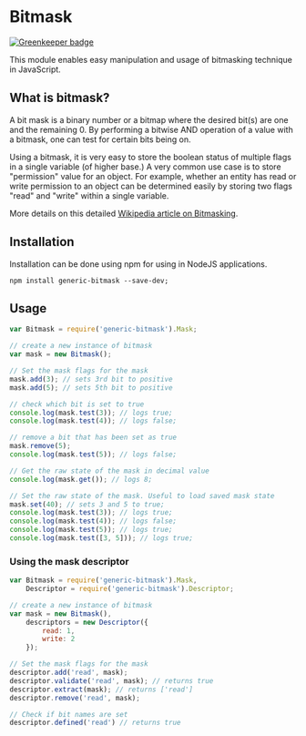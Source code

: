 # Bitmask

[![Greenkeeper badge](https://badges.greenkeeper.io/postmanlabs/generic-bitmask.svg)](https://greenkeeper.io/)

This module enables easy manipulation and usage of bitmasking technique in JavaScript.

## What is bitmask?

A bit mask is a binary number or a bitmap where the desired bit(s) are one and the remaining 0. By performing a bitwise 
AND operation of a value with a bitmask, one can test for certain bits being on.

Using a bitmask, it is very easy to store the boolean status of multiple flags in a single variable (of higher base.) A
very common use case is to store "permission" value for an object. For example, whether an entity has read or write
permission to an object can be determined easily by storing two flags "read" and "write" within a single variable.

More details on this detailed [Wikipedia article on Bitmasking](https://en.wikipedia.org/wiki/Mask_(computing)).

## Installation

Installation can be done using npm for using in NodeJS applications.

```terminal
npm install generic-bitmask --save-dev;
```

## Usage

```javascript
var Bitmask = require('generic-bitmask').Mask;

// create a new instance of bitmask
var mask = new Bitmask();

// Set the mask flags for the mask
mask.add(3); // sets 3rd bit to positive
mask.add(5); // sets 5th bit to positive

// check which bit is set to true
console.log(mask.test(3)); // logs true;
console.log(mask.test(4)); // logs false;

// remove a bit that has been set as true
mask.remove(5);
console.log(mask.test(5)); // logs false;

// Get the raw state of the mask in decimal value
console.log(mask.get()); // logs 8;

// Set the raw state of the mask. Useful to load saved mask state
mask.set(40); // sets 3 and 5 to true;
console.log(mask.test(3)); // logs true;
console.log(mask.test(4)); // logs false;
console.log(mask.test(5)); // logs true;
console.log(mask.test([3, 5])); // logs true;
```

### Using the mask descriptor

```javascript
var Bitmask = require('generic-bitmask').Mask,
	Descriptor = require('generic-bitmask').Descriptor;

// create a new instance of bitmask
var mask = new Bitmask(),
	descriptors = new Descriptor({
		read: 1,
		write: 2
	});

// Set the mask flags for the mask
descriptor.add('read', mask);
descriptor.validate('read', mask); // returns true
descriptor.extract(mask); // returns ['read']
descriptor.remove('read', mask);

// Check if bit names are set
descriptor.defined('read') // returns true
```